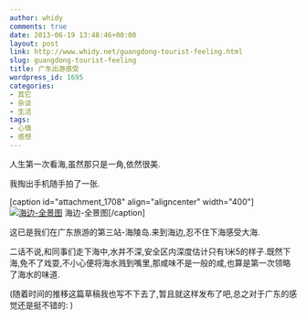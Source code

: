 ```yaml
---
author: whidy
comments: true
date: 2013-06-19 13:48:46+00:00
layout: post
link: http://www.whidy.net/guangdong-tourist-feeling.html
slug: guangdong-tourist-feeling
title: 广东出游感受
wordpress_id: 1695
categories:
- 其它
- 杂谈
- 生活
tags:
- 心情
- 感想
---
```


人生第一次看海,虽然那只是一角,依然很美.

我掏出手机随手拍了一张.

[caption id="attachment_1708" align="aligncenter" width="400"][![海边-全景图](http://www.whidy.net/wp-content/uploads/2013/06/the-sea-400x83.jpg)](http://www.whidy.net/wp-content/uploads/2013/06/the-sea.jpg) 海边-全景图[/caption]

这已是我们在广东旅游的第三站-海陵岛.来到海边,忍不住下海感受大海.

二话不说,和同事们走下海中,水并不深,安全区内深度估计只有1米5的样子.既然下海,免不了戏耍,不小心便将海水溅到嘴里,那咸味不是一般的咸,也算是第一次领略了海水的味道.

(随着时间的推移这篇草稿我也写不下去了,暂且就这样发布了吧,总之对于广东的感觉还是挺不错的: )
